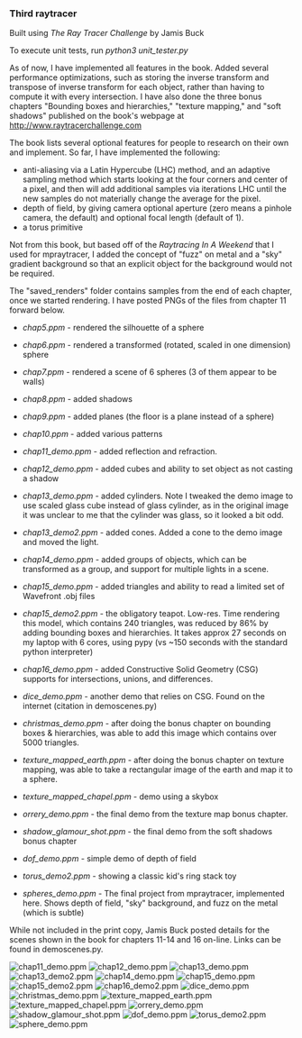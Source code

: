 ### Third raytracer

Built using _The Ray Tracer Challenge_ by Jamis Buck

To execute unit tests, run _python3 unit_tester.py_

As of now, I have implemented all features in the book.  Added several performance optimizations, such as storing the inverse transform and transpose of inverse transform for each object, rather than having to compute it with every intersection.  I have also done the three bonus chapters "Bounding boxes and hierarchies," "texture mapping," and "soft shadows" published on the book's webpage at http://www.raytracerchallenge.com  

The book lists several optional features for people to research on their own and implement.  So far, I have implemented the following:

* anti-aliasing via a Latin Hypercube (LHC) method, and an adaptive sampling method which starts looking at the four corners and center of a pixel, and then will add additional samples via iterations LHC until the new samples do not materially change the average for the pixel.
* depth of field, by giving camera optional aperture (zero means a pinhole camera, the default) and optional focal length (default of 1).
* a torus primitive

Not from this book, but based off of the _Raytracing In A Weekend_ that I used for mpraytracer, I added the concept of "fuzz" on metal and a "sky" gradient background so that an explicit object for the background would not be required.

The "saved_renders" folder contains samples from the end of each chapter, once we started rendering.  I have posted PNGs of the files from chapter 11 forward below.


* _chap5.ppm_ - rendered the silhouette of a sphere
* _chap6.ppm_ - rendered a transformed (rotated, scaled in one dimension) sphere
* _chap7.ppm_ - rendered a scene of 6 spheres (3 of them appear to be walls)
* _chap8.ppm_ - added shadows
* _chap9.ppm_ - added planes (the floor is a plane instead of a sphere)
* _chap10.ppm_ - added various patterns
* _chap11_demo.ppm_ - added reflection and refraction. 
* _chap12_demo.ppm_ - added cubes and ability to set object as not casting a shadow
* _chap13_demo.ppm_ - added cylinders.  Note I tweaked the demo image to use scaled glass cube instead of glass cylinder, as in the original image it was unclear to me that the cylinder was glass, so it looked a bit odd.
* _chap13_demo2.ppm_ - added cones.  Added a cone to the demo image and moved the light.
* _chap14_demo.ppm_ - added groups of objects, which can be transformed as a group, and support for multiple lights in a scene.
* _chap15_demo.ppm_ - added triangles and ability to read a limited set of Wavefront .obj files
* _chap15_demo2.ppm_ - the obligatory teapot.  Low-res.  Time rendering this model, which contains 240 triangles, was reduced by 86% by adding bounding boxes and hierarchies.  It takes approx 27 seconds on my laptop with 6 cores, using pypy (vs ~150 seconds with the standard python interpreter)
* _chap16_demo.ppm_ - added Constructive Solid Geometry (CSG) supports for intersections, unions, and differences.
  

* _dice_demo.ppm_ - another demo that relies on CSG.  Found on the internet (citation in demoscenes.py)
* _christmas_demo.ppm_ - after doing the bonus chapter on bounding boxes & hierarchies, was able to add this image which contains over 5000 triangles.
* _texture_mapped_earth.ppm_ - after doing the bonus chapter on texture mapping, was able to take a rectangular image of the earth and map it to a sphere.
* _texture_mapped_chapel.ppm_ - demo using a skybox
* _orrery_demo.ppm_ - the final demo from the texture map bonus chapter.
* _shadow_glamour_shot.ppm_ - the final demo from the soft shadows bonus chapter


* _dof_demo.ppm_ - simple demo of depth of field
* _torus_demo2.ppm_ - showing a classic kid's ring stack toy
* _spheres_demo.ppm_ - The final project from mpraytracer, implemented here.  Shows depth of field, "sky" background, and fuzz on the metal (which is subtle)

While not included in the print copy, Jamis Buck posted details for the scenes shown in the book for chapters 11-14 and 16 on-line.  Links can be found in demoscenes.py.

![chap11_demo.ppm](saved_renders/chap11_demo.png)
![chap12_demo.ppm](saved_renders/chap12_demo.png)
![chap13_demo.ppm](saved_renders/chap13_demo.png)
![chap13_demo2.ppm](saved_renders/chap13_demo2.png)
![chap14_demo.ppm](saved_renders/chap14_demo.png)
![chap15_demo.ppm](saved_renders/chap15_demo.png)
![chap15_demo2.ppm](saved_renders/chap15_demo2.png)
![chap16_demo2.ppm](saved_renders/chap16_demo.png)
![dice_demo.ppm](saved_renders/dice_demo.png)
![christmas_demo.ppm](saved_renders/christmas_demo.png)
![texture_mapped_earth.ppm](saved_renders/texture_mapped_earth.png)
![texture_mapped_chapel.ppm](saved_renders/texture_mapped_chapel.png)
![orrery_demo.ppm](saved_renders/orrery_demo.png)
![shadow_glamour_shot.ppm](saved_renders/shadow_glamour_shot.png)
![dof_demo.ppm](saved_renders/dof_demo.png)
![torus_demo2.ppm](saved_renders/torus_demo2.png)
![sphere_demo.ppm](saved_renders/spheres_demo.png)
